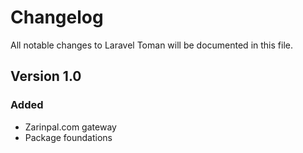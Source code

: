 # Changelog

All notable changes to Laravel Toman will be documented in this file.

## Version 1.0

### Added
- Zarinpal.com gateway
- Package foundations
